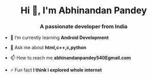 <h1 align="center">Hi 👋, I'm Abhinandan Pandey</h1>
<h3 align="center">A passionate developer from India</h3>

- 🌱 I’m currently learning **Android Development**

- 💬 Ask me about **html,c++,c,python**

- 📫 How to reach me **abhinandanpandey540Egmail.com**

- ⚡ Fun fact **I think i explored whole internet**
